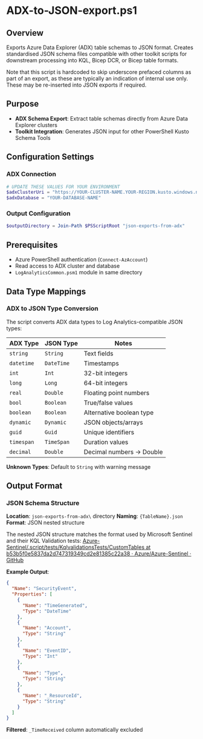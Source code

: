 # ADX-to-JSON-export.ps1

## Overview

Exports Azure Data Explorer (ADX) table schemas to JSON format. Creates standardised JSON schema files compatible with other toolkit scripts for downstream processing into KQL, Bicep DCR, or Bicep table formats.

Note that this script is hardcoded to skip underscore prefaced columns as part of an export, as these are typically an indication of internal use only.  These may be re-inserted into JSON exports if required.

## Purpose

- **ADX Schema Export**: Extract table schemas directly from Azure Data Explorer clusters
- **Toolkit Integration**: Generates JSON input for other PowerShell Kusto Schema Tools

## Configuration Settings

### ADX Connection

```powershell
# UPDATE THESE VALUES FOR YOUR ENVIRONMENT
$adxClusterUri = "https://YOUR-CLUSTER-NAME.YOUR-REGION.kusto.windows.net"
$adxDatabase = "YOUR-DATABASE-NAME"
```

### Output Configuration

```powershell
$outputDirectory = Join-Path $PSScriptRoot "json-exports-from-adx"
```

## Prerequisites

- Azure PowerShell authentication (`Connect-AzAccount`)
- Read access to ADX cluster and database
- `LogAnalyticsCommon.psm1` module in same directory

## Data Type Mappings

### ADX to JSON Type Conversion

The script converts ADX data types to Log Analytics-compatible JSON types:

| ADX Type   | JSON Type  | Notes                    |
| ---------- | ---------- | ------------------------ |
| `string`   | `String`   | Text fields              |
| `datetime` | `DateTime` | Timestamps               |
| `int`      | `Int`      | 32-bit integers          |
| `long`     | `Long`     | 64-bit integers          |
| `real`     | `Double`   | Floating point numbers   |
| `bool`     | `Boolean`  | True/false values        |
| `boolean`  | `Boolean`  | Alternative boolean type |
| `dynamic`  | `Dynamic`  | JSON objects/arrays      |
| `guid`     | `Guid`     | Unique identifiers       |
| `timespan` | `TimeSpan` | Duration values          |
| `decimal`  | `Double`   | Decimal numbers → Double |

**Unknown Types**: Default to `String` with warning message

## Output Format

### JSON Schema Structure

**Location**: `json-exports-from-adx\` directory
**Naming**: `{TableName}.json`
**Format**: JSON nested structure



The nested JSON structure matches the format used by Microsoft Sentinel and their KQL Validation tests:  [Azure-Sentinel/.script/tests/KqlvalidationsTests/CustomTables at b53b5f0e5837da2d747319349cd2e81385c22a38 · Azure/Azure-Sentinel · GitHub](https://github.com/Azure/Azure-Sentinel/tree/b53b5f0e5837da2d747319349cd2e81385c22a38/.script/tests/KqlvalidationsTests/CustomTables)



**Example Output**:

```json
{
  "Name": "SecurityEvent",
  "Properties": [
    {
      "Name": "TimeGenerated",
      "Type": "DateTime"
    },
    {
      "Name": "Account",
      "Type": "String"
    },
    {
      "Name": "EventID", 
      "Type": "Int"
    },
    {
      "Name": "Type",
      "Type": "String"
    },
    {
      "Name": "_ResourceId",
      "Type": "String"
    }
  ]
}
```

**Filtered**: `_TimeReceived` column automatically excluded
